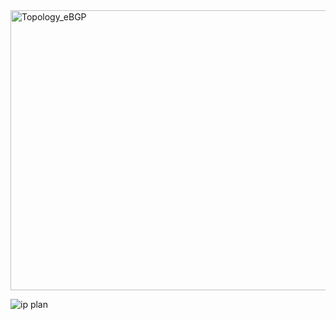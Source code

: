 
<img width="762" height="448" alt="Topology_eBGP" src="https://github.com/user-attachments/assets/64c099a2-fbab-4757-aca2-d889b3bb3ea5" />

![ip plan](https://github.com/user-attachments/assets/d6f61070-4808-4736-90b7-e781034cf0e6)
